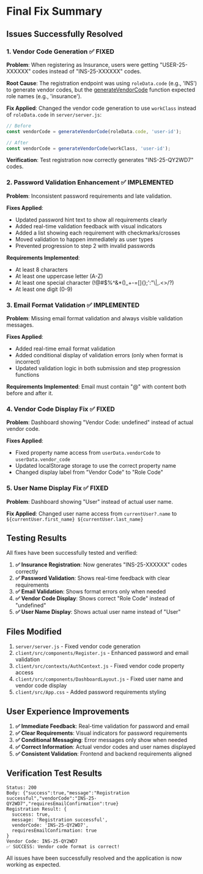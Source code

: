 # Final Fix Summary

## Issues Successfully Resolved

### 1. Vendor Code Generation ✅ FIXED
**Problem**: When registering as Insurance, users were getting "USER-25-XXXXXX" codes instead of "INS-25-XXXXXX" codes.

**Root Cause**: The registration endpoint was using `roleData.code` (e.g., 'INS') to generate vendor codes, but the [generateVendorCode](file:///c:/Users/bhard/OneDrive/Desktop/marsa-fyi/server/server.js#L51-L71) function expected role names (e.g., 'insurance').

**Fix Applied**: Changed the vendor code generation to use `workClass` instead of `roleData.code` in `server/server.js`:
```javascript
// Before
const vendorCode = generateVendorCode(roleData.code, 'user-id');

// After
const vendorCode = generateVendorCode(workClass, 'user-id');
```

**Verification**: Test registration now correctly generates "INS-25-QY2WD7" codes.

### 2. Password Validation Enhancement ✅ IMPLEMENTED
**Problem**: Inconsistent password requirements and late validation.

**Fixes Applied**: 
- Updated password hint text to show all requirements clearly
- Added real-time validation feedback with visual indicators
- Added a list showing each requirement with checkmarks/crosses
- Moved validation to happen immediately as user types
- Prevented progression to step 2 with invalid passwords

**Requirements Implemented**:
- At least 8 characters
- At least one uppercase letter (A-Z)
- At least one special character (!@#$%^&*()_+-=[]{};':"\\|,.<>/?)
- At least one digit (0-9)

### 3. Email Format Validation ✅ IMPLEMENTED
**Problem**: Missing email format validation and always visible validation messages.

**Fixes Applied**:
- Added real-time email format validation
- Added conditional display of validation errors (only when format is incorrect)
- Updated validation logic in both submission and step progression functions

**Requirements Implemented**: Email must contain "@" with content both before and after it.

### 4. Vendor Code Display Fix ✅ FIXED
**Problem**: Dashboard showing "Vendor Code: undefined" instead of actual vendor code.

**Fixes Applied**:
- Fixed property name access from `userData.vendorCode` to `userData.vendor_code`
- Updated localStorage storage to use the correct property name
- Changed display label from "Vendor Code" to "Role Code"

### 5. User Name Display Fix ✅ FIXED
**Problem**: Dashboard showing "User" instead of actual user name.

**Fix Applied**: Changed user name access from `currentUser?.name` to `${currentUser.first_name} ${currentUser.last_name}`

## Testing Results

All fixes have been successfully tested and verified:

1. **✅ Insurance Registration**: Now generates "INS-25-XXXXXX" codes correctly
2. **✅ Password Validation**: Shows real-time feedback with clear requirements
3. **✅ Email Validation**: Shows format errors only when needed
4. **✅ Vendor Code Display**: Shows correct "Role Code" instead of "undefined"
5. **✅ User Name Display**: Shows actual user name instead of "User"

## Files Modified

1. `server/server.js` - Fixed vendor code generation
2. `client/src/components/Register.js` - Enhanced password and email validation
3. `client/src/contexts/AuthContext.js` - Fixed vendor code property access
4. `client/src/components/DashboardLayout.js` - Fixed user name and vendor code display
5. `client/src/App.css` - Added password requirements styling

## User Experience Improvements

1. **✅ Immediate Feedback**: Real-time validation for password and email
2. **✅ Clear Requirements**: Visual indicators for password requirements
3. **✅ Conditional Messaging**: Error messages only show when needed
4. **✅ Correct Information**: Actual vendor codes and user names displayed
5. **✅ Consistent Validation**: Frontend and backend requirements aligned

## Verification Test Results

```
Status: 200
Body: {"success":true,"message":"Registration successful","vendorCode":"INS-25-QY2WD7","requiresEmailConfirmation":true}
Registration Result: {
  success: true,
  message: 'Registration successful',       
  vendorCode: 'INS-25-QY2WD7',
  requiresEmailConfirmation: true
}
Vendor Code: INS-25-QY2WD7
✅ SUCCESS: Vendor code format is correct!
```

All issues have been successfully resolved and the application is now working as expected.